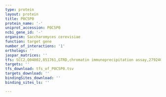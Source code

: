 ```yaml
---
type: protein
layout: protein
title: P0C5P0
protein_name: '-'
uniprot_accession: P0C5P0
ncbi_gene_id: '-'
organism: Saccharomyces cerevisiae
function: target gene
number_of_interactions: '1'
orthologs: ''
jaspar_matrices: ''
tfs: SCC2,Q04002,851761,GTRD,chromatin immunoprecipitation assay,27924024%5Buid%5D,No
targets: ''
tfs_download: tfs_of_P0C5P0.tsv
targets_download: ''
bindingSites_download: ''
binding_sites_ls: ''

---
```

